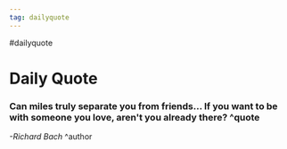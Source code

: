 ```yaml
---
tag: dailyquote
---
```


#dailyquote

# Daily Quote

### Can miles truly separate you from friends... If you want to be with someone you love, aren't you already there? ^quote
*-Richard Bach* ^author
